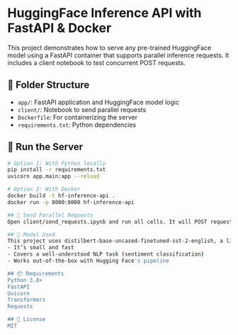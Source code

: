 # HuggingFace Inference API with FastAPI & Docker

This project demonstrates how to serve any pre-trained HuggingFace model using a FastAPI container that supports parallel inference requests. It includes a client notebook to test concurrent POST requests.

## 📁 Folder Structure

- `app/`: FastAPI application and HuggingFace model logic
- `client/`: Notebook to send parallel requests
- `Dockerfile`: For containerizing the server
- `requirements.txt`: Python dependencies

## 🚀 Run the Server

```bash
# Option 1: With Python locally
pip install -r requirements.txt
uvicorn app.main:app --reload

# Option 2: With Docker
docker build -t hf-inference-api .
docker run -p 8000:8000 hf-inference-api

## 🧪 Send Parallel Requests
Open client/send_requests.ipynb and run all cells. It will POST requests to the API endpoint and show response times.

## 🧠 Model Used
This project uses distilbert-base-uncased-finetuned-sst-2-english, a lightweight sentiment analysis model. It was chosen for demo because:
- It’s small and fast
- Covers a well-understood NLP task (sentiment classification)
- Works out-of-the-box with Hugging Face's pipeline

## 📦 Requirements
Python 3.8+
FastAPI
Uvicorn
Transformers
Requests

## 📄 License
MIT
